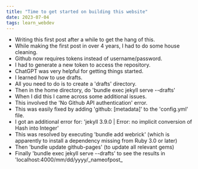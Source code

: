 ```yaml
---
title: "Time to get started on building this website"
date: 2023-07-04
tags: learn_webdev
---
```


<ul>
    <li>Writing this first post after a while to get the hang of this.</li>
    <li>While making the first post in over 4 years, I had to do some house cleaning.</li>
    <li>Github now requires tokens instead of username/password.</li>
    <li>I had to generate a new token to access the repository.</li>
    <li>ChatGPT was very helpful for getting things started.</li>
    <li>I learned how to use drafts.</li>
    <li>All you need to do is to create a 'drafts' directory.</li>
    <li>Then in the home directory, do 'bundle exec jekyll serve --drafts'</li>
    <li>When I did this I came across some additional issues.</li>
    <li>This involved the 'No Github API authentication' error.</li>
    <li>This was easily fixed by adding 'github: [metadata]' to the 'config.yml' file.</li>
    <li>I got an additional error for: 'jekyll 3.9.0 | Error: no implicit conversion of Hash into Integer'</li>
    <li>This was resolved by executing 'bundle add webrick' (which is apparently to install a dependency missing from Ruby 3.0 or later)</li>
    <li>Then 'bundle update github-pages' (to update all relevant gems)</li>
    <li>Finally 'bundle exec jekyll serve --drafts' to see the results in 'localhost:4000/mm/dd/yyyy/_nameofpost_ </li>
</ul>
